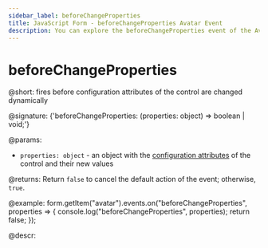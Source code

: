 ```yaml
---
sidebar_label: beforeChangeProperties
title: JavaScript Form - beforeChangeProperties Avatar Event 
description: You can explore the beforeChangeProperties event of the Avatar control of Form in the documentation of the DHTMLX JavaScript UI library. Browse developer guides and API reference, try out code examples and live demos, and download a free 30-day evaluation version of DHTMLX Suite.
---
```


# beforeChangeProperties

@short: fires before configuration attributes of the control are changed dynamically

@signature: {'beforeChangeProperties: (properties: object) => boolean | void;'}

@params:
- `properties: object` - an object with the [configuration attributes](form/api/avatar/avatar_setproperties_method.md) of the control and their new values

@returns:
Return `false` to cancel the default action of the event; otherwise, `true`.

@example:
form.getItem("avatar").events.on("beforeChangeProperties", properties => {
    console.log("beforeChangeProperties", properties);
    return false;
});

@descr: